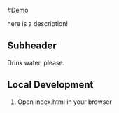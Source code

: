 #Demo

here is a description!
 
 ## Subheader

 Drink water, please.

 ## Local Development

 1. Open index.html in your browser
